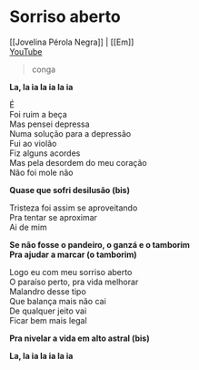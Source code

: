 # Sorriso aberto
[[Jovelina Pérola Negra]] | [[Em]]  
[YouTube](https://youtu.be/rFbnijlCe1w)  

> conga

**La, la ia la ia la ia**

É  
Foi ruim a beça  
Mas pensei depressa  
Numa solução para a depressão  
Fui ao violão  
Fiz alguns acordes  
Mas pela desordem do meu coração  
Não foi mole não

**Quase que sofri desilusão (bis)**

Tristeza foi assim se aproveitando  
Pra tentar se aproximar  
Ai de mim

**Se não fosse o pandeiro, o ganzá e o tamborim  
Pra ajudar a marcar (o tamborim)**

Logo eu com meu sorriso aberto  
O paraíso perto, pra vida melhorar  
Malandro desse tipo  
Que balança mais não cai  
De qualquer jeito vai  
Ficar bem mais legal

**Pra nivelar a vida em alto astral (bis)**

**La, la ia la ia la ia**